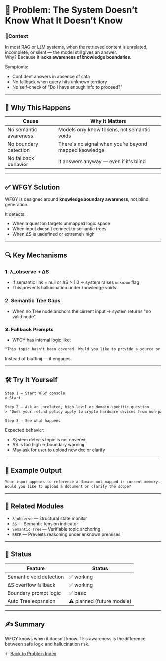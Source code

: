 
# 🧠 Problem: The System Doesn’t Know What It Doesn’t Know

### 📍Context

In most RAG or LLM systems, when the retrieved content is unrelated, incomplete, or silent — the model still gives an answer.  
Why?  Because it **lacks awareness of knowledge boundaries**.

Symptoms:
- Confident answers in absence of data
- No fallback when query hits unknown territory
- No self-check of "Do I have enough info to proceed?"

---

## 🚨 Why This Happens

| Cause | Why It Matters |
|-------|----------------|
| No semantic awareness | Models only know tokens, not semantic voids |
| No boundary detection | There's no signal when you're beyond mapped knowledge |
| No fallback behavior | It answers anyway — even if it's blind

---

## ✅ WFGY Solution

WFGY is designed around **knowledge boundary awareness**, not blind generation.

It detects:
- When a question targets unmapped logic space
- When input doesn’t connect to semantic trees
- When ΔS is undefined or extremely high

---

## 🔍 Key Mechanisms

### 1. λ_observe + ΔS
- If semantic link = null or ΔS > 1.0 → system raises `unknown` flag  
- This prevents hallucination under knowledge voids

### 2. Semantic Tree Gaps  
- When no Tree node anchors the current input → system returns "no valid node"

### 3. Fallback Prompts  
- WFGY has internal logic like:
```txt
"This topic hasn't been covered. Would you like to provide a source or anchor?"
````

Instead of bluffing — it engages.

---

## 🛠 Try It Yourself

```txt
Step 1 — Start WFGY console
> Start

Step 2 — Ask an unrelated, high-level or domain-specific question
> "Does your refund policy apply to crypto hardware devices from non-partner vendors?"

Step 3 — See what happens
```

Expected behavior:

* System detects topic is not covered
* ΔS is too high → boundary warning
* May ask for user to upload new doc or clarify

---

## 🔬 Example Output

```txt
Your input appears to reference a domain not mapped in current memory.
Would you like to upload a document or clarify the scope?
```

---

## 🔗 Related Modules

* `λ_observe` — Structural state monitor
* `ΔS` — Semantic tension indicator
* `Semantic Tree` — Verifiable topic anchoring
* `BBCR` — Prevents reasoning under unknown premises

---

## 📌 Status

| Feature                 | Status                     |
| ----------------------- | -------------------------- |
| Semantic void detection | ✅ working                  |
| ΔS overflow fallback    | ✅ working                  |
| Boundary prompt logic   | ✅ basic                    |
| Auto Tree expansion     | ⚠️ planned (future module) |

---

## ✍️ Summary

WFGY knows when it doesn’t know.
This awareness is the difference between safe logic and hallucination risk.

← [Back to Problem Index](./README.md)


